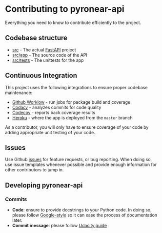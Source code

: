 # Contributing to pyronear-api

Everything you need to know to contribute efficiently to the project.



## Codebase structure

- [src](https://github.com/pyronear/pyronear-api/blob/master/src) - The actual [FastAPI](https://fastapi.tiangolo.com/) project
- [src/app](https://github.com/pyronear/pyronear-api/blob/master/src/app) - The source code of the API
- [src/tests](https://github.com/pyronear/pyronear-api/blob/master/src/tests) - The unittests for the app



## Continuous Integration

This project uses the following integrations to ensure proper codebase maintenance:

- [Github Worklow](https://help.github.com/en/actions/configuring-and-managing-workflows/configuring-a-workflow) - run jobs for package build and coverage
- [Codacy](https://www.codacy.com/) - analyzes commits for code quality
- [Codecov](https://codecov.io/) - reports back coverage results
- [Heroku](https://www.heroku.com/) - where the app is deployed from the `master` branch

As a contributor, you will only have to ensure coverage of your code by adding appropriate unit testing of your code.



## Issues

Use Github [issues](https://github.com/pyronear/pyronear-api/issues) for feature requests, or bug reporting. When doing so, use issue templates whenever possible and provide enough information for other contributors to jump in.



## Developing pyronear-api


### Commits

- **Code**: ensure to provide docstrings to your Python code. In doing so, please follow [Google-style](https://sphinxcontrib-napoleon.readthedocs.io/en/latest/example_google.html) so it can ease the process of documentation later.
- **Commit message**: please follow [Udacity guide](http://udacity.github.io/git-styleguide/)